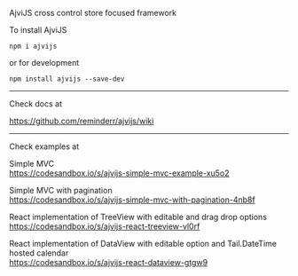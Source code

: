 AjviJS cross control store focused framework

To install AjviJS

```
npm i ajvijs
```

or for development

```
npm install ajvijs --save-dev
```

-------------------------

Check docs at 

https://github.com/reminderr/ajvijs/wiki

-------------------------

Check examples at 

Simple MVC <br>
https://codesandbox.io/s/ajvijs-simple-mvc-example-xu5o2

Simple MVC with pagination<br>
https://codesandbox.io/s/ajvijs-simple-mvc-with-pagination-4nb8f

React implementation of TreeView with editable and drag drop options<br>
https://codesandbox.io/s/ajvijs-react-treeview-vl0rf

React implementation of DataView with editable option and Tail.DateTime hosted calendar<br>
https://codesandbox.io/s/ajvijs-react-dataview-gtgw9
